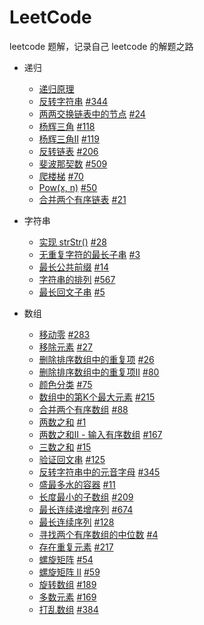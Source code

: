 # LeetCode

leetcode 题解，记录自己 leetcode 的解题之路

+ 递归
  + [递归原理](./docs/guide/recursion//principle.md)
  + [反转字符串](./docs/guide/recursion//print-reverse.md) [#344](https://leetcode-cn.com/problems/reverse-string/)
  + [两两交换链表中的节点](./docs/guide/recursion//swap-pairs.md) [#24](https://leetcode-cn.com/problems/swap-nodes-in-pairs/)
  + [杨辉三角](./docs/guide/recursion//triangle.md) [#118](https://leetcode-cn.com/problems/pascals-triangle/)
  + [杨辉三角II](./docs/guide/recursion//triangle2.md) [#119](https://leetcode-cn.com/problems/pascals-triangle-ii/)
  + [反转链表](./docs/guide/recursion//reverse-list.md) [#206](https://leetcode-cn.com/problems/reverse-linked-list/)
  + [斐波那契数](./docs/guide/recursion//fibonacci.md) [#509](https://leetcode-cn.com/problems/fibonacci-number/)
  + [爬楼梯](./docs/guide/recursion//climb-stairs.md) [#70](https://leetcode-cn.com/problems/climbing-stairs/)
  + [Pow(x, n)](./docs/guide/recursion//pow.md) [#50](https://leetcode-cn.com/problems/powx-n/)
  + [合并两个有序链表](./docs/guide/recursion//merge-two-lists.md) [#21](https://leetcode-cn.com/problems/merge-two-sorted-lists/)

+ 字符串
  + [实现 strStr()](./docs/guide/string/implement-strstr.md) [#28](https://leetcode-cn.com/problems/implement-strstr/)
  + [无重复字符的最长子串](./docs/guide/string/longest-substring-without-repeating-characters.md) [#3](https://leetcode-cn.com/problems/longest-substring-without-repeating-characters/)
  + [最长公共前缀](./docs/guide/string/longest-common-prefix.md) [#14](https://leetcode-cn.com/problems/longest-common-prefix/)
  + [字符串的排列](./docs/guide/string/permutation-in-string.md) [#567](https://leetcode-cn.com/problems/permutation-in-string/)
  + [最长回文子串](./docs/guide/string/longest-palindromic-substring) [#5](https://leetcode-cn.com/problems/longest-palindromic-substring/)

+ 数组
  + [移动零](./docs/guide/array/move-zeroes.md) [#283](https://leetcode-cn.com/problems/move-zeroes/)
  + [移除元素](./docs/guide/array/remove-element.md) [#27](https://leetcode-cn.com/problems/remove-element/)
  + [删除排序数组中的重复项](./docs/guide/array/remove-duplicates.md) [#26](https://leetcode-cn.com/problems/remove-duplicates-from-sorted-array/)
  + [删除排序数组中的重复项II](./docs/guide/array/remove-duplicates2.md) [#80](https://leetcode-cn.com/problems/remove-duplicates-from-sorted-array-ii/)
  + [颜色分类](./docs/guide/array/sort-colors.md) [#75](https://leetcode-cn.com/problems/sort-colors/)
  + [数组中的第K个最大元素](./docs/guide/array/find-kth-largest.md) [#215](https://leetcode-cn.com/problems/kth-largest-element-in-an-array/)
  + [合并两个有序数组](./docs/guide/array/merge-sorted-array.md) [#88](https://leetcode-cn.com/problems/merge-sorted-array/)
  + [两数之和](./docs/guide/array/two-sum.md) [#1](https://leetcode-cn.com/problems/two-sum/)
  + [两数之和II - 输入有序数组](./docs/guide/array/two-sum2.md) [#167](https://leetcode-cn.com/problems/two-sum-ii-input-array-is-sorted/)
  + [三数之和](./docs/guide/array/three-sum.md) [#15](https://leetcode-cn.com/problems/3sum/)
  + [验证回文串](./docs/guide/array/is-palindrome.md) [#125](https://leetcode-cn.com/problems/valid-palindrome/)
  + [反转字符串中的元音字母](./docs/guide/array/reverse-vowels.md) [#345](https://leetcode-cn.com/problems/reverse-vowels-of-a-string/)
  + [盛最多水的容器](./docs/guide/array/container-with-most-water.md) [#11](https://leetcode-cn.com/problems/container-with-most-water/)
  + [长度最小的子数组](./docs/guide/array/min-sub-array-len.md) [#209](https://leetcode-cn.com/problems/minimum-size-subarray-sum/)
  + [最长连续递增序列](./docs/guide/array/find-length-of-lcis.md) [#674](https://leetcode-cn.com/problems/longest-continuous-increasing-subsequence/)
  + [最长连续序列](./docs/guide/array/longest-consecutive.md) [#128](https://leetcode-cn.com/problems/longest-consecutive-sequence/)
  + [寻找两个有序数组的中位数](./docs/guide/array/find-median-sorted-arrays.md) [#4](https://leetcode-cn.com/problems/median-of-two-sorted-arrays/)
  + [存在重复元素](./docs/guide/array/contains-duplicate.md) [#217](https://leetcode-cn.com/problems/contains-duplicate/)
  + [螺旋矩阵](./docs/guide/array/spiral-matrix.md) [#54](https://leetcode-cn.com/problems/spiral-matrix/)
  + [螺旋矩阵 II](./docs/guide/array/spiral-matrix2.md) [#59](https://leetcode-cn.com/problems/spiral-matrix-ii/)
  + [旋转数组](./docs/guide/array/rotate-array.md) [#189](https://leetcode-cn.com/problems/rotate-array/)
  + [多数元素](./docs/guide/array/majority-element.md) [#169](https://leetcode-cn.com/problems/majority-element/)
  + [打乱数组](./docs/guide/array/shuffle-an-array.md) [#384](https://leetcode-cn.com/problems/shuffle-an-array/)
